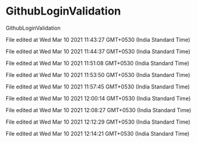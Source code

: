 # GithubLoginValidation
GithubLoginValidation
 
File edited at Wed Mar 10 2021 11:43:27 GMT+0530 (India Standard Time)
 
File edited at Wed Mar 10 2021 11:44:37 GMT+0530 (India Standard Time)
 
File edited at Wed Mar 10 2021 11:51:08 GMT+0530 (India Standard Time)
 
File edited at Wed Mar 10 2021 11:53:50 GMT+0530 (India Standard Time)
 
File edited at Wed Mar 10 2021 11:57:45 GMT+0530 (India Standard Time)
 
File edited at Wed Mar 10 2021 12:00:14 GMT+0530 (India Standard Time)
 
File edited at Wed Mar 10 2021 12:08:27 GMT+0530 (India Standard Time)
 
File edited at Wed Mar 10 2021 12:12:29 GMT+0530 (India Standard Time)
 
File edited at Wed Mar 10 2021 12:14:21 GMT+0530 (India Standard Time)
